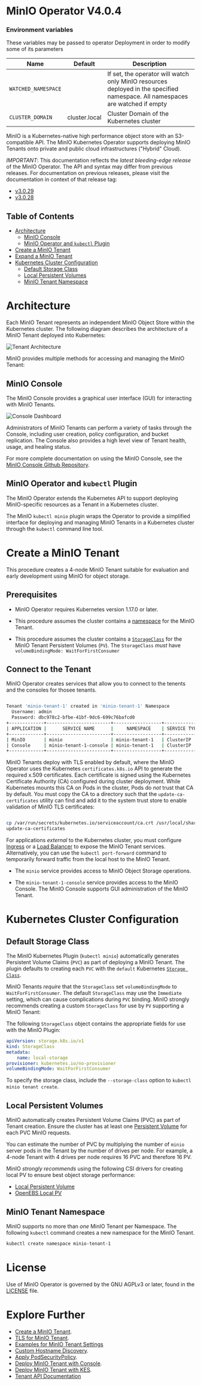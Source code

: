 # MinIO Operator V4.0.4

### Environment variables

These variables may be passed to operator Deployment in order to modify some of its parameters

| Name                | Default | Description                                                                                                                   |
| ---                 | ---     | ---                                                                                                                           |
| `WATCHED_NAMESPACE` |         | If set, the operator will watch only MinIO resources deployed in the specified namespace. All namespaces are watched if empty |
| `CLUSTER_DOMAIN`    | cluster.local | Cluster Domain of the Kubernetes cluster |

MinIO is a Kubernetes-native high performance object store with an S3-compatible API. The
MinIO Kubernetes Operator supports deploying MinIO Tenants onto private and public
cloud infrastructures ("Hybrid" Cloud).

*IMPORTANT*: This documentation reflects the *latest bleeding-edge release* of the MinIO Operator. The API and syntax may differ from
previous releases. For documentation on previous releases, please visit the documentation in context of that release tag:

- [v3.0.29](https://github.com/minio/operator/blob/v3.0.29/README.md)
- [v3.0.28](https://github.com/minio/operator/blob/v3.0.28/README.md)

## Table of Contents

* [Architecture](#architecture)
  * [MinIO Console](#minio-console)
  * [MinIO Operator and `kubectl` Plugin](#minio-operator-and-kubectl-plugin)
* [Create a MinIO Tenant](#create-a-minio-tenant)
* [Expand a MinIO Tenant](#expand-a-minio-tenant)
* [Kubernetes Cluster Configuration](#kubernetes-cluster-configuration)
  * [Default Storage Class](#default-storage-class)
  * [Local Persistent Volumes](#local-persistent-volumes)
  * [MinIO Tenant Namespace](#minio-tenant-namespace)

# Architecture

Each MinIO Tenant represents an independent MinIO Object Store within
the Kubernetes cluster. The following diagram describes the architecture of a
MinIO Tenant deployed into Kubernetes:

![Tenant Architecture](upstream/operator/docs/images/architecture.png)

MinIO provides multiple methods for accessing and managing the MinIO Tenant:

## MinIO Console

The MinIO Console provides a graphical user interface (GUI) for interacting with
MinIO Tenants.

![Console Dashboard](upstream/operator/docs/images/console-dashboard.png)

Administrators of MinIO Tenants can perform a variety of tasks through the Console,
including user creation, policy configuration, and bucket replication. The
Console also provides a high level view of Tenant health, usage, and healing
status.

For more complete documentation on using the MinIO Console, see the
[MinIO Console Github Repository](https://github.com/minio/console).

## MinIO Operator and `kubectl` Plugin

The MinIO Operator extends the Kubernetes API to support deploying MinIO-specific
resources as a Tenant in a Kubernetes cluster.

The MinIO `kubectl minio` plugin wraps the Operator to provide a simplified interface
for deploying and managing MinIO Tenants in a Kubernetes cluster through the
`kubectl` command line tool.

# Create a MinIO Tenant

This procedure creates a 4-node MinIO Tenant suitable for evaluation and
early development using MinIO for object storage.

## Prerequisites

- MinIO Operator requires Kubernetes version 1.17.0 or later.

- This procedure assumes the cluster contains a
  [namespace](https://github.com/minio/operator/blob/master/README.md#minio-tenant-namespace) for
  the MinIO Tenant.

- This procedure assumes the cluster contains a
  [`StorageClass`](https://github.com/minio/operator/blob/master/README.md#default-storage-class)
  for the MinIO Tenant Persistent Volumes  (`PV`). The `StorageClass`
  *must* have `volumeBindingMode: WaitForFirstConsumer`

## Connect to the Tenant

MinIO Operator creates services that allow you to connect to the tenents and the consoles for thosee tenants.

```sh

Tenant 'minio-tenant-1' created in 'minio-tenant-1' Namespace
  Username: admin
  Password: dbc978c2-bfbe-41bf-9dc6-699c76bafcd0
+-------------+------------------------+------------------+--------------+-----------------+
| APPLICATION |      SERVICE NAME      |     NAMESPACE    | SERVICE TYPE | SERVICE PORT(S) |
+-------------+------------------------+------------------+--------------+-----------------+
| MinIO       | minio                  | minio-tenant-1   | ClusterIP    | 443             |
| Console     | minio-tenant-1-console | minio-tenant-1   | ClusterIP    | 9090,9443       |
+-------------+------------------------+------------------+--------------+-----------------+

```

MinIO Tenants deploy with TLS enabled by default, where the MinIO Operator uses the
Kubernetes `certificates.k8s.io` API to generate the required x.509 certificates. Each
certificate is signed using the Kubernetes Certificate Authority (CA) configured during
cluster deployment. While Kubernetes mounts this CA on Pods in the cluster, Pods do
*not* trust that CA by default. You must copy the CA to a directory such that the
`update-ca-certificates` utility can find and add it to the system trust store to
enable validation of MinIO TLS certificates:

```sh

cp /var/run/secrets/kubernetes.io/serviceaccount/ca.crt /usr/local/share/ca-certificates/
update-ca-certificates
```

For applications *external* to the Kubernetes cluster, you must configure
[Ingress](https://kubernetes.io/docs/concepts/services-networking/ingress/) or a
[Load Balancer](https://kubernetes.io/docs/concepts/services-networking/service/#loadbalancer) to
expose the MinIO Tenant services. Alternatively, you can use the `kubectl port-forward` command
to temporarily forward traffic from the local host to the MinIO Tenant.

- The `minio` service provides access to MinIO Object Storage operations.

- The `minio-tenant-1-console` service provides access to the MinIO Console. The
  MinIO Console supports GUI administration of the MinIO Tenant.

# Kubernetes Cluster Configuration

## Default Storage Class

The MinIO Kubernetes Plugin (`kubectl minio`) automatically generates
Persistent Volume Claims (`PVC`) as part of deploying a MinIO Tenant.
The plugin defaults to creating each `PVC` with the `default`
Kubernetes [`Storage Class`](https://kubernetes.io/docs/concepts/storage/storage-classes/).

MinIO Tenants *require* that the `StorageClass` set
`volumeBindingMode` to `WaitForFirstConsumer`. The default `StorageClass` may use the
`Immediate` setting, which can cause complications during `PVC` binding. MinIO
strongly recommends creating a custom `StorageClass` for use by
`PV` supporting a MinIO Tenant:


The following `StorageClass` object contains the appropriate fields for use with the MinIO Plugin:

```yaml
apiVersion: storage.k8s.io/v1
kind: StorageClass
metadata:
    name: local-storage
provisioner: kubernetes.io/no-provisioner
volumeBindingMode: WaitForFirstConsumer
```

To specify the storage class, include the `--storage-class` option to
`kubectl minio tenant create`.


## Local Persistent Volumes

MinIO automatically creates Persistent Volume Claims (PVC) as part of Tenant creation.
Ensure the cluster has at least one
[Persistent Volume](https://kubernetes.io/docs/concepts/storage/persistent-volumes/)
for each PVC MinIO requests.

You can estimate the number of PVC by multiplying the number of `minio` server pods in the
Tenant by the number of drives per node. For example, a 4-node Tenant with
4 drives per node requires 16 PVC and therefore 16 PV.

MinIO *strongly recommends* using the following CSI drivers for
creating local PV to ensure best object storage performance:

- [Local Persistent Volume](https://kubernetes.io/docs/concepts/storage/volumes/#local)
- [OpenEBS Local PV](https://docs.openebs.io/docs/next/localpv.html)

## MinIO Tenant Namespace

MinIO supports no more than *one* MinIO Tenant per Namespace. The following
`kubectl` command creates a new namespace for the MinIO Tenant.

```sh
kubectl create namespace minio-tenant-1
```

# License

Use of MinIO Operator is governed by the GNU AGPLv3 or later, found in the [LICENSE](./LICENSE) file.

# Explore Further

- [Create a MinIO Tenant](https://github.com/minio/operator#create-a-minio-instance).
- [TLS for MinIO Tenant](https://github.com/minio/operator/blob/master/docs/tls.md).
- [Examples for MinIO Tenant Settings](https://github.com/minio/operator/blob/master/docs/examples.md)
- [Custom Hostname Discovery](https://github.com/minio/operator/blob/master/docs/custom-name-templates.md).
- [Apply PodSecurityPolicy](https://github.com/minio/operator/blob/master/docs/pod-security-policy.md).
- [Deploy MinIO Tenant with Console](https://github.com/minio/operator/blob/master/docs/console.md).
- [Deploy MinIO Tenant with KES](https://github.com/minio/operator/blob/master/docs/kes.md).
- [Tenant API Documentation](docs/crd.adoc)
